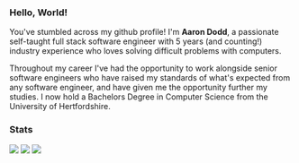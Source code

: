 ### Hello, World!

You've stumbled across my github profile! I'm **Aaron Dodd**, a passionate self-taught full stack software engineer with 5 years (and counting!) industry experience who loves solving difficult problems with computers.

Throughout my career I've had the opportunity to work alongside senior software engineers who have raised my standards of what's expected from any software engineer, and have given me the opportunity further my studies. I now hold a Bachelors Degree in Computer Science from the University of Hertfordshire.

### Stats

![](https://github-profile-summary-cards.vercel.app/api/cards/profile-details?username=aardodd&theme=solarized_dark)
![](https://github-profile-summary-cards.vercel.app/api/cards/repos-per-language?username=aardodd&theme=solarized_dark)
![](https://github-profile-summary-cards.vercel.app/api/cards/stats?username=aardodd&theme=solarized_dark)

<!--
**aardodd/aardodd** is a ✨ _special_ ✨ repository because its `README.md` (this file) appears on your GitHub profile.

Here are some ideas to get you started:

- 🔭 I’m currently working on ...
- 🌱 I’m currently learning ...
- 👯 I’m looking to collaborate on ...
- 🤔 I’m looking for help with ...
- 💬 Ask me about ...
- 📫 How to reach me: ...
- 😄 Pronouns: ...
- ⚡ Fun fact: ...
-->
